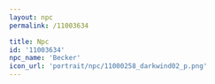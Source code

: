 ```yaml
---
layout: npc
permalink: /11003634

title: Npc
id: '11003634'
npc_name: 'Becker'
icon_url: 'portrait/npc/11000258_darkwind02_p.png'
---
```

